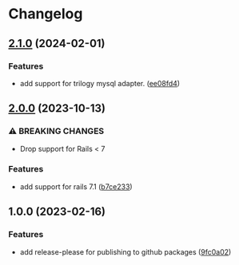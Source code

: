 # Changelog

## [2.1.0](https://github.com/blake-education/winnow/compare/v2.0.0...v2.1.0) (2024-02-01)


### Features

* add support for trilogy mysql adapter. ([ee08fd4](https://github.com/blake-education/winnow/commit/ee08fd49c47b1287a7ee1929791e9241ebe87ebb))

## [2.0.0](https://github.com/blake-education/winnow/compare/v1.0.0...v2.0.0) (2023-10-13)


### ⚠ BREAKING CHANGES

* Drop support for Rails < 7

### Features

* add support for rails 7.1 ([b7ce233](https://github.com/blake-education/winnow/commit/b7ce23395140ae40bbb8ef2c420d13ca98753cc9))

## 1.0.0 (2023-02-16)


### Features

* add release-please for publishing to github packages ([9fc0a02](https://github.com/blake-education/winnow/commit/9fc0a02daef18d01cc857eae061789cbb8155481))
